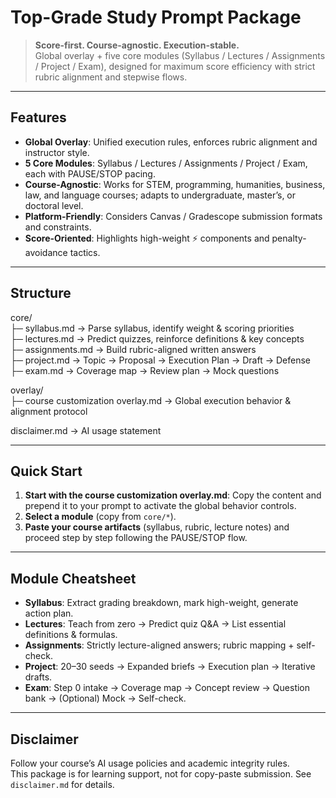 # Top-Grade Study Prompt Package

> **Score-first. Course-agnostic. Execution-stable.**  
> Global overlay + five core modules (Syllabus / Lectures / Assignments / Project / Exam), designed for maximum score efficiency with strict rubric alignment and stepwise flows.

---

##  Features
- **Global Overlay**: Unified execution rules, enforces rubric alignment and instructor style.
- **5 Core Modules**: Syllabus / Lectures / Assignments / Project / Exam, each with PAUSE/STOP pacing.
- **Course-Agnostic**: Works for STEM, programming, humanities, business, law, and language courses; adapts to undergraduate, master’s, or doctoral level.
- **Platform-Friendly**: Considers Canvas / Gradescope submission formats and constraints.
- **Score-Oriented**: Highlights high-weight ⚡ components and penalty-avoidance tactics.

---

##  Structure
core/  
├─ syllabus.md     → Parse syllabus, identify weight & scoring priorities  
├─ lectures.md     → Predict quizzes, reinforce definitions & key concepts  
├─ assignments.md  → Build rubric-aligned written answers  
├─ project.md      → Topic → Proposal → Execution Plan → Draft → Defense  
├─ exam.md         → Coverage map → Review plan → Mock questions  

overlay/  
├─ course customization overlay.md         → Global execution behavior & alignment protocol  

disclaimer.md      → AI usage statement  


---

##  Quick Start
1. **Start with the course customization overlay.md**: Copy the content and prepend it to your prompt to activate the global behavior controls. 
2. **Select a module** (copy from `core/*`).  
3. **Paste your course artifacts** (syllabus, rubric, lecture notes) and proceed step by step following the PAUSE/STOP flow.

---

##  Module Cheatsheet
- **Syllabus**: Extract grading breakdown, mark high-weight, generate action plan.
- **Lectures**: Teach from zero → Predict quiz Q&A → List essential definitions & formulas.
- **Assignments**: Strictly lecture-aligned answers; rubric mapping + self-check.
- **Project**: 20–30 seeds → Expanded briefs → Execution plan → Iterative drafts.
- **Exam**: Step 0 intake → Coverage map → Concept review → Question bank → (Optional) Mock → Self-check.

---

##  Disclaimer
Follow your course’s AI usage policies and academic integrity rules.  
This package is for learning support, not for copy-paste submission. See `disclaimer.md` for details.
